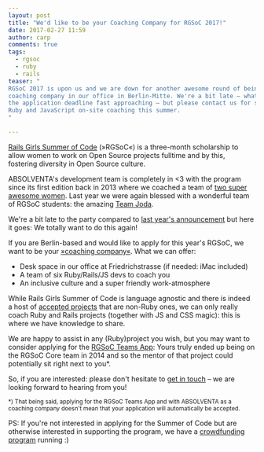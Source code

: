 ```yaml
---
layout: post
title: "We'd like to be your Coaching Company for RGSoC 2017!"
date: 2017-02-27 11:59
author: carp
comments: true
tags:
  - rgsoc
  - ruby
  - rails
teaser: "
RGSoC 2017 is upon us and we are down for another awesome round of being a
coaching company in our office in Berlin-Mitte. We're a bit late – what with
the application deadline fast approaching – but please contact us for some
Ruby and JavaScript on-site coaching this summer.
"

---
```

[Rails Girls Summer of Code](https://railsgirlssummerofcode.org) (»RGSoC«) is a three-month
scholarship to allow women to work on Open Source projects fulltime and by this, fostering
diversity in Open Source culture.

ABSOLVENTA's development team is completely in <3 with the program since its first
edition back in 2013 where we coached a team of [two super awesome
women](http://highwaytorails.tumblr.com). Last year we were again blessed
with a wonderful team of RGSoC students: the amazing [Team
Joda](https://twitter.com/teamjoda2016).

We're a bit late to the party compared to [last year's announcement](/2016/02/25/we-want-to-work-with-you-during-rgsoc-2016/)
but here it goes: We totally want to do this again!

If you are Berlin-based and would like to apply for this year's RGSoC, we want to be your
[»coaching company«](https://railsgirlssummerofcode.org/guide/coaching-company).
What we can offer:

* Desk space in our office at Friedrichstrasse (if needed: iMac included)
* A team of six Ruby/Rails/JS devs to coach you
* An inclusive culture and a super friendly work-atmosphere

While Rails Girls Summer of Code is language agnostic and there is indeed a host of
[accepted projects](https://teams.railsgirlssummerofcode.org/projects) that are non-Ruby
ones, we can only really coach Ruby and Rails projects (together with JS and CSS magic):
this is where we have knowledge to share.

We are happy to assist in any (Ruby)project you wish, but you may want to consider
applying for the [RGSoC Teams App](https://teams.railsgirlssummerofcode.org/projects/106-rails-girls-summer-of-code-the-teams-app):
Yours truly ended up being on the RGSoC Core team in 2014 and so the mentor of
that project could potentially sit right next to you*.

So, if you are interested: please don't hesitate to <a href="mailto:carsten.zimmermann@absolventa.de">get
in touch</a> – we are looking forward to hearing from you!

<small>*) That being said, applying for the RGSoC Teams App and with ABSOLVENTA as a
coaching company doesn't mean that your application will automatically be accepted.</small>

PS: If you're not interested in applying for the Summer of Code but are otherwise interested
in supporting the program, we have a [crowdfunding program](https://railsgirlssummerofcode.org/campaign/) running :)
